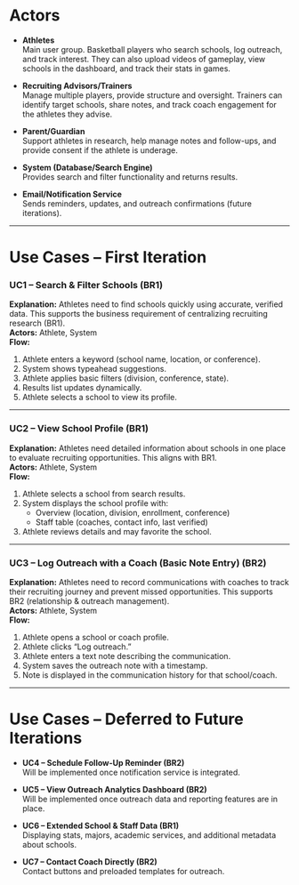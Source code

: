 # Actors

- **Athletes**  
  Main user group. Basketball players who search schools, log outreach, and track interest. They can also upload videos of gameplay, view schools in the dashboard, and track their stats in games.

- **Recruiting Advisors/Trainers**  
  Manage multiple players, provide structure and oversight. Trainers can identify target schools, share notes, and track coach engagement for the athletes they advise.

- **Parent/Guardian**  
  Support athletes in research, help manage notes and follow-ups, and provide consent if the athlete is underage.

- **System (Database/Search Engine)**  
  Provides search and filter functionality and returns results.

- **Email/Notification Service**  
  Sends reminders, updates, and outreach confirmations (future iterations).

---

# Use Cases – First Iteration

### UC1 – Search & Filter Schools (BR1)
**Explanation:** Athletes need to find schools quickly using accurate, verified data. This supports the business requirement of centralizing recruiting research (BR1).  
**Actors:** Athlete, System  
**Flow:**  
1. Athlete enters a keyword (school name, location, or conference).  
2. System shows typeahead suggestions.  
3. Athlete applies basic filters (division, conference, state).  
4. Results list updates dynamically.  
5. Athlete selects a school to view its profile.  

---

### UC2 – View School Profile (BR1)
**Explanation:** Athletes need detailed information about schools in one place to evaluate recruiting opportunities. This aligns with BR1.  
**Actors:** Athlete, System  
**Flow:**  
1. Athlete selects a school from search results.  
2. System displays the school profile with:  
   - Overview (location, division, enrollment, conference)  
   - Staff table (coaches, contact info, last verified)  
3. Athlete reviews details and may favorite the school.  

---

### UC3 – Log Outreach with a Coach (Basic Note Entry) (BR2)
**Explanation:** Athletes need to record communications with coaches to track their recruiting journey and prevent missed opportunities. This supports BR2 (relationship & outreach management).  
**Actors:** Athlete, System  
**Flow:**  
1. Athlete opens a school or coach profile.  
2. Athlete clicks “Log outreach.”  
3. Athlete enters a text note describing the communication.  
4. System saves the outreach note with a timestamp.  
5. Note is displayed in the communication history for that school/coach.  

---

# Use Cases – Deferred to Future Iterations

- **UC4 – Schedule Follow-Up Reminder (BR2)**  
  Will be implemented once notification service is integrated.  

- **UC5 – View Outreach Analytics Dashboard (BR2)**  
  Will be implemented once outreach data and reporting features are in place.  

- **UC6 – Extended School & Staff Data (BR1)**  
  Displaying stats, majors, academic services, and additional metadata about schools.  

- **UC7 – Contact Coach Directly (BR2)**  
  Contact buttons and preloaded templates for outreach.  
